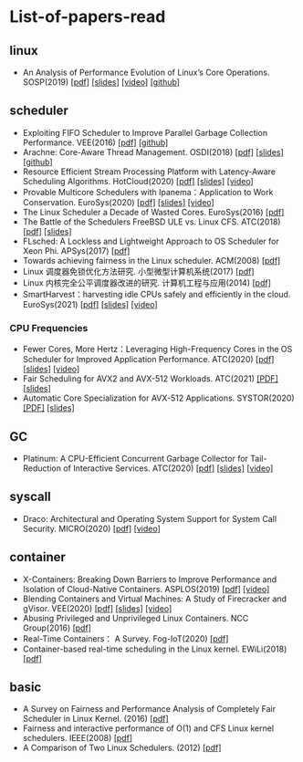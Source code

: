 # List-of-papers-read

## linux
+ An Analysis of Performance Evolution of Linux’s Core Operations. SOSP(2019) [[pdf]](https://dl.acm.org/doi/10.1145/3341301.3359640) [[slides]](https://sosp19.rcs.uwaterloo.ca/slides/ren.pdf) [[video]](https://sosp19.rcs.uwaterloo.ca/videos/D3-S3-P1.mp4) [[github]](https://github.com/LinuxPerfStudy/LEBench)

## scheduler
+ Exploiting FIFO Scheduler to Improve Parallel Garbage Collection Performance. VEE(2016) [[pdf]](https://dl.acm.org/doi/10.1145/3007611.2892248) [[github]](https://github.com/junjieqian/ARES)
+ Arachne: Core-Aware Thread Management. OSDI(2018) [[pdf]](https://www.usenix.org/conference/osdi18/presentation/qin) [[slides]](https://www.usenix.org/sites/default/files/conference/protected-files/osdi18_slides_qin.pdf) [[github]](https://github.com/PlatformLab/Arachne)
+ Resource Efficient Stream Processing Platform with Latency-Aware Scheduling Algorithms. HotCloud(2020) [[pdf]](https://www.usenix.org/conference/hotcloud20/presentation/morisawa) [[slides]](https://www.usenix.org/system/files/hotcloud20-paper67-slides-morisawa.pdf) [[video]](https://www.youtube.com/watch?v=mjzyc16FYC8&ab_channel=USENIX)
+ Provable Multicore Schedulers with Ipanema：Application to Work Conservation. EuroSys(2020) [[pdf]](https://dl.acm.org/doi/abs/10.1145/3342195.3387544) [[slides]](https://www.eurosys2020.org/wp-content/uploads/2020/04/slides/411_lepers_slides.pdf) [[video]](https://www.youtube.com/watch?v=6xA4Z6_0diI&ab_channel=EuroSys2020Conference)
+ The Linux Scheduler a Decade of Wasted Cores. EuroSys(2016) [[pdf]](https://dl.acm.org/doi/10.1145/2901318.2901326)
+ The Battle of the Schedulers FreeBSD ULE vs. Linux CFS. ATC(2018) [[pdf]](https://www.usenix.org/conference/atc18/presentation/bouron) [[slides]](https://www.usenix.org/sites/default/files/conference/protected-files/atc18_slides_bouron.pdf)
+ FLsched: A Lockless and Lightweight Approach to OS Scheduler for Xeon Phi. APSys(2017) [[pdf]](https://dl.acm.org/doi/abs/10.1145/3124680.3124724)
+ Towards achieving fairness in the Linux scheduler. ACM(2008) [[pdf]](https://dl.acm.org/doi/abs/10.1145/1400097.1400102)
+ Linux 调度器免锁优化方法研究. 小型微型计算机系统(2017) [[pdf]](http://xwxt.sict.ac.cn/CN/Y2017/V38/I4/690)
+ Linux 内核完全公平调度器改进的研究. 计算机工程与应用(2014) [[pdf]](http://cea.ceaj.org/CN/abstract/abstract32511.shtml)
+ SmartHarvest：harvesting idle CPUs safely and efficiently in the cloud. EuroSys(2021) [[pdf]](https://dl.acm.org/doi/10.1145/3447786.3456225) [[slides]](https://2021.eurosys.org/docs/presentations/4-wang%20-%20Yawen%20Wang.pdf) [[video]](https://www.youtube.com/watch?v=bEtO5oKMMlk&list=PLzDuHU-z7gNjuSbEYCFXZtWAl3nAdNF2f&index=20&ab_channel=%EC%9E%84%ED%9C%98%EC%A4%80)

### CPU Frequencies 
+ Fewer Cores, More Hertz：Leveraging High-Frequency Cores in the OS Scheduler for Improved Application Performance. ATC(2020) [[pdf]](https://www.usenix.org/conference/atc20/presentation/gouicern) [[slides]](https://www.usenix.org/system/files/atc20-paper683-slides-gouicem.pdf) [[video]](https://www.youtube.com/watch?v=UCBJLTmzpwE&ab_channel=USENIX)
+ Fair Scheduling for AVX2 and AVX-512 Workloads. ATC(2021) [[PDF]](https://www.usenix.org/system/files/atc21-gottschlag.pdf) [[slides]](https://www.usenix.org/system/files/atc21_slides_gottschlag.pdf)
+ Automatic Core Specialization for AVX-512 Applications. SYSTOR(2020) [[PDF]](https://dl.acm.org/doi/10.1145/3383669.3398282) [[slides]](https://www.systor.org/2020/slides/Automatic_Core_Specialization_for_AVX-512_Applications.pdf)


## GC
+ Platinum: A CPU-Efficient Concurrent Garbage Collector for Tail-Reduction of Interactive Services. ATC(2020) [[pdf]](https://www.usenix.org/conference/atc20/presentation/wu-mingyu) [[slides]](https://www.usenix.org/system/files/atc20-paper758-slides-wu.pdf) [[video]](https://www.youtube.com/watch?v=PjuEN8SxhN0&ab_channel=USENIX)

## syscall
+ Draco: Architectural and Operating System Support for System Call Security. MICRO(2020) [[pdf]](https://www.microarch.org/micro53/papers/738300a042.pdf) [[video]](https://www.youtube.com/watch?v=wvBTGqun7XY&ab_channel=MICROSymposium)

## container
+ X-Containers: Breaking Down Barriers to Improve Performance and Isolation of Cloud-Native Containers. ASPLOS(2019) [[pdf]](https://dl.acm.org/doi/abs/10.1145/3297858.3304016) [[video]](https://www.youtube.com/watch?v=OxAFxS-NgyE&ab_channel=ZhimingShen)
+ Blending Containers and Virtual Machines: A Study of Firecracker and gVisor. VEE(2020) [[pdf]](https://dl.acm.org/doi/abs/10.1145/3381052.3381315) [[slides]](https://research.cs.wisc.edu/multifacet/papers/vee20_blending_talk.pdf) [[video]](https://www.youtube.com/watch?v=qSXbsdr08CQ&ab_channel=ACMSIGOPS)
+ Abusing Privileged and Unprivileged Linux Containers. NCC Group(2016) [[pdf]](https://www.nccgroup.com/ae/our-research/abusing-privileged-and-unprivileged-linux-containers/)
+ Real-Time Containers： A Survey. Fog-IoT(2020) [[pdf]](https://drops.dagstuhl.de/opus/volltexte/2020/12001/pdf/OASIcs-Fog-IoT-2020-7.pdf)
+ Container-based real-time scheduling in the Linux kernel. EWiLi(2018) [[pdf]](https://dl.acm.org/doi/10.1145/3373400.3373405)

## basic
+ A Survey on Fairness and Performance Analysis of Completely Fair Scheduler in Linux Kernel. (2016) [[pdf]](https://www.researchgate.net/publication/318983876_A_Survey_on_Fairness_and_Performance_Analysis_of_Completely_Fair_Scheduler_in_Linux_Kernel)
+ Fairness and interactive performance of O(1) and CFS Linux kernel schedulers. IEEE(2008) [[pdf]](https://ieeexplore.ieee.org/abstract/document/4631872)
+ A Comparison of Two Linux Schedulers. (2012) [[pdf]](https://www.duo.uio.no/bitstream/handle/10852/9093/2/cheng.pdf)

